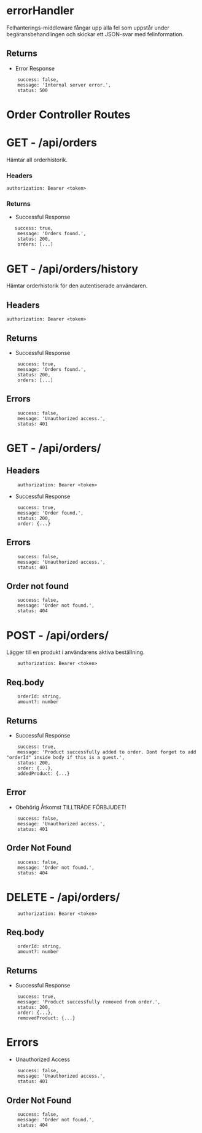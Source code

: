 # errorHandler 
Felhanterings-middleware fångar upp alla fel som uppstår under begäransbehandlingen och skickar ett JSON-svar med felinformation.

## Returns
* Error Response
```
    success: false,
    message: 'Internal server error.',
    status: 500
```


# Order Controller Routes
# GET - /api/orders
Hämtar all orderhistorik.

### Headers
```
authorization: Bearer <token>
```

### Returns 
* Successful Response
```
   success: true,
    message: 'Orders found.',
    status: 200,
    orders: [...]
```

# GET - /api/orders/history
Hämtar orderhistorik för den autentiserade användaren.

## Headers
```
authorization: Bearer <token>
```

## Returns
* Successful Response
```
    success: true,
    message: 'Orders found.',
    status: 200,
    orders: [...]
```

## Errors
```
    success: false,
    message: 'Unauthorized access.',
    status: 401
```
# GET - /api/orders/

## Headers
```
    authorization: Bearer <token>
```
* Successful Response
```
    success: true,
    message: 'Order found.',
    status: 200,
    order: {...}
```
## Errors
```
    success: false,
    message: 'Unauthorized access.',
    status: 401
```

## Order not found
```
    success: false,
    message: 'Order not found.',
    status: 404
```

# POST - /api/orders/
Lägger till en produkt i användarens aktiva beställning.
```
    authorization: Bearer <token>
```
## Req.body
```
    orderId: string,
    amount?: number
```

## Returns

* Successful Response
```
    success: true,
    message: 'Product successfully added to order. Dont forget to add "orderId" inside body if this is a guest.',
    status: 200,
    order: {...},
    addedProduct: {...}
```
## Error
* Obehörig Åtkomst TILLTRÄDE FÖRBJUDET!
```
    success: false,
    message: 'Unauthorized access.',
    status: 401
```
## Order Not Found
```
    success: false,
    message: 'Order not found.',
    status: 404
```

# DELETE - /api/orders/
```
    authorization: Bearer <token>
```
## Req.body
```
    orderId: string,
    amount?: number
```
## Returns
* Successful Response
```
    success: true,
    message: 'Product successfully removed from order.',
    status: 200,
    order: {...},
    removedProduct: {...}
```

# Errors
* Unauthorized Access
```
    success: false,
    message: 'Unauthorized access.',
    status: 401
```
## Order Not Found
```
    success: false,
    message: 'Order not found.',
    status: 404
```